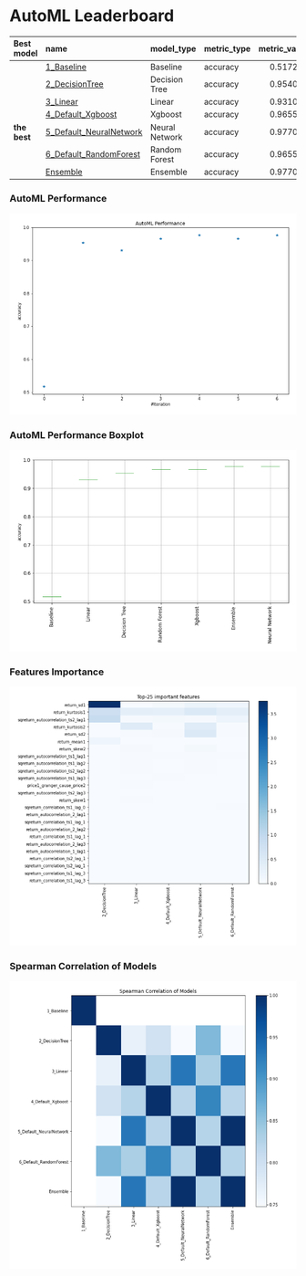 # AutoML Leaderboard

| Best model   | name                                                         | model_type     | metric_type   |   metric_value |   train_time |
|:-------------|:-------------------------------------------------------------|:---------------|:--------------|---------------:|-------------:|
|              | [1_Baseline](1_Baseline/README.md)                           | Baseline       | accuracy      |       0.517241 |         1.44 |
|              | [2_DecisionTree](2_DecisionTree/README.md)                   | Decision Tree  | accuracy      |       0.954023 |         6.03 |
|              | [3_Linear](3_Linear/README.md)                               | Linear         | accuracy      |       0.931034 |         4.56 |
|              | [4_Default_Xgboost](4_Default_Xgboost/README.md)             | Xgboost        | accuracy      |       0.965517 |         4.92 |
| **the best** | [5_Default_NeuralNetwork](5_Default_NeuralNetwork/README.md) | Neural Network | accuracy      |       0.977011 |         2.8  |
|              | [6_Default_RandomForest](6_Default_RandomForest/README.md)   | Random Forest  | accuracy      |       0.965517 |         8.51 |
|              | [Ensemble](Ensemble/README.md)                               | Ensemble       | accuracy      |       0.977011 |         0.35 |

### AutoML Performance
![AutoML Performance](ldb_performance.png)

### AutoML Performance Boxplot
![AutoML Performance Boxplot](ldb_performance_boxplot.png)

### Features Importance
![features importance across models](features_heatmap.png)



### Spearman Correlation of Models
![models spearman correlation](correlation_heatmap.png)


